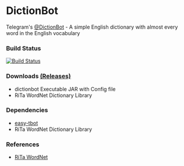 # DictionBot
Telegram's [@DictionBot](https://telegram.me/dictionbot) - A simple English dictionary with almost every word in the English vocabulary

### Build Status ###
[![Build Status](https://travis-ci.org/shiblymeeran/dictionbot.svg)](https://travis-ci.org/shiblymeeran/dictionbot)

### Downloads [(Releases)](https://github.com/shiblymeeran/dictionbot/releases) ###
* dictionbot Executable JAR with Config file
* RiTa WordNet Dictionary Library

### Dependencies ###
* [easy-tbot](https://github.com/shiblymeeran/easy-tbot)
* RiTa WordNet Dictionary Library

### References ###
* [RiTa WordNet](https://rednoise.org/rita/reference/index.php)
